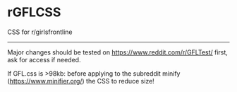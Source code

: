 # rGFLCSS
CSS for r/girlsfrontline

-----------------------------

Major changes should be tested on https://www.reddit.com/r/GFLTest/ first, ask for access if needed.

If GFL.css is >98kb: before applying to the subreddit minify (https://www.minifier.org/) the CSS to reduce size!

